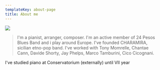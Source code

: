 ```yaml
---
templateKey: about-page
title: About me
---
```

![](/img/zio-chicco.png)

> I'm a pianist, arranger, composer. I'm an active member of 24 Pesos Blues Band and i play around Europe. I've founded CHARAMIRA, sicilian etno-pop band. I've worked with Tony Momrelle, Chantae Cann, Davide Shorty, Jay Phelps, Marco Tamburini, Cico Cicognani.

I've studied piano at Conservatorium (externally) until VII year
